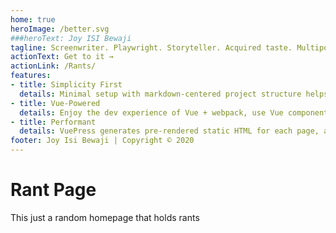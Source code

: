 ```yaml
---
home: true
heroImage: /better.svg
###heroText: Joy ISI Bewaji
tagline: Screenwriter. Playwright. Storyteller. Acquired taste. Multipotentialite.
actionText: Get to it →
actionLink: /Rants/
features:
- title: Simplicity First
  details: Minimal setup with markdown-centered project structure helps you focus on writing.
- title: Vue-Powered
  details: Enjoy the dev experience of Vue + webpack, use Vue components in markdown, and develop custom themes with Vue.
- title: Performant
  details: VuePress generates pre-rendered static HTML for each page, and runs as an SPA once a page is loaded.
footer: Joy Isi Bewaji | Copyright © 2020
---
```



# Rant Page

This just a random homepage that holds rants
